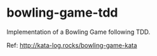 # bowling-game-tdd

Implementation of a Bowling Game following TDD.

Ref: http://kata-log.rocks/bowling-game-kata
